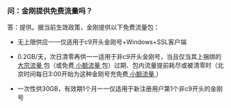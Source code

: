 ### 问：金刚提供免费流量吗？
答：提供。据当前生效政策，金刚提供以下免费流量包：<br>

- 无上限供应一一仅适用于c9开头金刚号+Windows+SSL客户端

- 0.2GB/天，次日清零再供一一适用于非c9开头金刚号，当且仅当其上捆绑的[ 大宗流量 ](https://a2zitpro.github.io/web/大宗流量)包（或免费[ 小额流量 ](https://a2zitpro.github.io/web/小额流量)包）过期、包内流量提前耗尽或被清零时（北京时间每日3:00开始为这种金刚号充免费[ 小额流量 ](https://a2zitpro.github.io/web/小额流量)）

- 一次性供30GB，有效期1个月一一仅适用于新注册用户第1个非c9开头的金刚号

